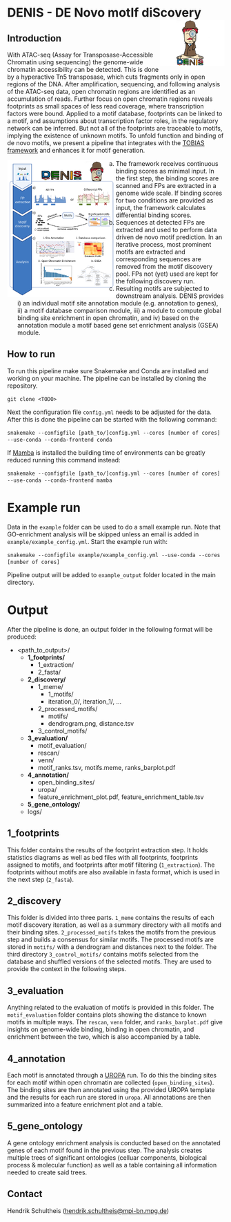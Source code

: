 # DENIS - DE Novo motIf diScovery <img width=150 align="right" src="/figures/Denis_V3.png">

## Introduction
With ATAC-seq (Assay for Transposase-Accessible Chromatin using sequencing) the genome-wide chromatin accessibility can be detected. This is done by a hyperactive Tn5 transposase, which cuts fragments only in open regions of the DNA. After amplification, sequencing, and following analysis of the ATAC-seq data, open chromatin regions are identified as an accumulation of reads. Further focus on open chromatin regions reveals footprints as small spaces of less read coverage, where transcription factors were bound. Applied to a motif database, footprints can be linked to a motif, and assumptions about transcription factor roles, in the regulatory network can be inferred. But not all of the footprints are traceable to motifs, implying the existence of unknown motifs. To unfold function and binding of de novo motifs, we present a pipeline that integrates with the [TOBIAS framework](https://github.com/loosolab/TOBIAS/) and enhances it for motif generation.

<img width="50%" align="left" src="/figures/figure1.png">

<ol type="a">
    <li>The framework receives continuous binding scores as minimal input. In the first step, the binding scores are scanned and FPs are extracted in a genome wide scale. If binding scores for two conditions are provided as input, the framework calculates differential binding scores.</li>
    <li>Sequences at detected FPs are extracted and used to perform data driven de novo motif prediction. In an iterative process, most prominent motifs are extracted and corresponding sequences are removed from the motif discovery pool. FPs not (yet) used are kept for the following discovery run.</li>
    <li>Resulting motifs are subjected to downstream analysis. DENIS provides i) an individual motif site annotation module (e.g. annotation to genes), ii) a motif database comparison module, iii) a module to compute global binding site enrichment in open chromatin, and iv) based on the annotation module a motif based gene set enrichment analysis (GSEA) module.</li>
</ol>

## How to run
To run this pipeline make sure Snakemake and Conda are installed and working on your machine.
The pipeline can be installed by cloning the repository.
```
git clone <TODO>
```
Next the configuration file `config.yml` needs to be adjusted for the data. After this is done the pipeline can be started with the following command:
```
snakemake --configfile [path_to/]config.yml --cores [number of cores] --use-conda --conda-frontend conda
```
If [Mamba](https://github.com/mamba-org/mamba) is installed the building time of environments can be greatly reduced running this command instead:
```
snakemake --configfile [path_to/]config.yml --cores [number of cores] --use-conda --conda-frontend mamba
```

# Example run
Data in the `example` folder can be used to do a small example run. Note that GO-enrichment analysis will be skipped unless an email is added in `example/example_config.yml`. Start the example run with:
```
snakemake --configfile example/example_config.yml --use-conda --cores [number of cores]
```
Pipeline output will be added to `example_output` folder located in the main directory.

# Output
After the pipeline is done, an output folder in the following format will be produced:

- <path_to_output>/
  - **1_footprints/**
    - 1_extraction/
    - 2_fasta/
  - **2_discovery/**
    - 1_meme/
      - 1_motifs/
      - iteration_0/, iteration_1/, ...
    - 2_processed_motifs/
      - motifs/
      - dendrogram.png, distance.tsv
    - 3_control_motifs/
  - **3_evaluation/**
    - motif_evaluation/
    - rescan/
    - venn/
    - motif_ranks.tsv, motifs.meme, ranks_barplot.pdf
  - **4_annotation/**
    - open_binding_sites/
    - uropa/
    - feature_enrichment_plot.pdf, feature_enrichment_table.tsv
  - **5_gene_ontology/**
  - logs/

## 1_footprints

This folder contains the results of the footprint extraction step. It holds statistics diagrams as well as bed files with all footprints, footprints assigned to motifs, and footprints after motif filtering (`1_extraction`). The footprints without motifs are also available in fasta format, which is used in the next step (`2_fasta`).

## 2_discovery

This folder is divided into three parts. `1_meme` contains the results of each motif discovery iteration, as well as a summary directory with all motifs and their binding sites. `2_processed_motifs` takes the motifs from the previous step and builds a consensus for similar motifs. The processed motifs are stored in `motifs/` with a dendrogram and distances next to the folder. The third directory `3_control_motifs/` contains motifs selected from the database and shuffled versions of the selected motifs. They are used to provide the context in the following steps.

## 3_evaluation

Anything related to the evaluation of motifs is provided in this folder. The `motif_evaluation` folder contains plots showing the distance to known motifs in multiple ways. The `rescan`, `venn` folder, and `ranks_barplot.pdf` give insights on genome-wide binding, binding in open chromatin, and enrichment between the two, which is also accompanied by a table.

## 4_annotation

Each motif is annotated through a [UROPA](https://uropa-manual.readthedocs.io/) run. To do this the binding sites for each motif within open chromatin are collected (`open_binding_sites`). The binding sites are then annotated using the provided UROPA template and the results for each run are stored in `uropa`. All annotations are then summarized into a feature enrichment plot and a table.

## 5_gene_ontology

A gene ontology enrichment analysis is conducted based on the annotated genes of each motif found in the previous step. The analysis creates multiple trees of significant ontologies (celluar components, biological process & molecular function) as well as a table containing all information needed to create said trees.

## Contact
Hendrik Schultheis (hendrik.schultheis@mpi-bn.mpg.de)

